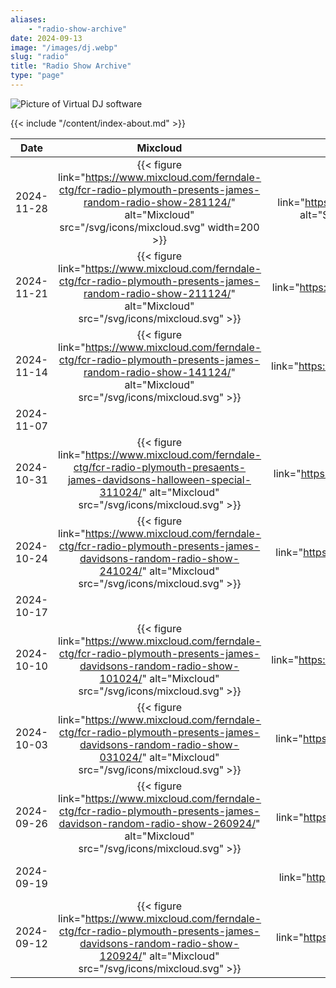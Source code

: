 ```yaml
---
aliases:
    - "radio-show-archive"
date: 2024-09-13
image: "/images/dj.webp"
slug: "radio"
title: "Radio Show Archive"
type: "page"
---
```


![Picture of Virtual DJ software](/images/dj.webp)

{{< include "/content/index-about.md" >}}

<!-- Explicitly include widths, otherwise SVGs "render" as 0x0 on
    tablet/desktop-sized screens -->
<!-- Mixcloud width ~200px, Spotify/YouTube width ~100px -->

| Date | Mixcloud | Spotify | YouTube |
| ---- | :------: | :-----: | :-----: |
| 2024-11-28 | {{< figure link="https://www.mixcloud.com/ferndale-ctg/fcr-radio-plymouth-presents-james-random-radio-show-281124/" alt="Mixcloud" src="/svg/icons/mixcloud.svg" width=200 >}} | {{< figure link="https://open.spotify.com/playlist/2B4rnVE76Agiihk98BfpAG" alt="Spotify" src="/svg/icons/spotify.svg" width=100 >}} |
| 2024-11-21 | {{< figure link="https://www.mixcloud.com/ferndale-ctg/fcr-radio-plymouth-presents-james-random-radio-show-211124/" alt="Mixcloud" src="/svg/icons/mixcloud.svg" >}} | {{< figure link="https://open.spotify.com/playlist/6GddywdBr6vSN8qpZr0PRD" alt="Spotify" src="/svg/icons/spotify.svg" >}} |
| 2024-11-14 | {{< figure link="https://www.mixcloud.com/ferndale-ctg/fcr-radio-plymouth-presents-james-random-radio-show-141124/" alt="Mixcloud" src="/svg/icons/mixcloud.svg" >}} | {{< figure link="https://open.spotify.com/playlist/5SPnwFFZYQxf8GM9YRgZqr" alt="Spotify" src="/svg/icons/spotify.svg" >}} |
| 2024-11-07 |
| 2024-10-31 | {{< figure link="https://www.mixcloud.com/ferndale-ctg/fcr-radio-plymouth-presaents-james-davidsons-halloween-special-311024/" alt="Mixcloud" src="/svg/icons/mixcloud.svg" >}} | {{< figure link="https://open.spotify.com/playlist/1I1ZVNPcVzaTK1c9T9SLY9" alt="Spotify" src="/svg/icons/spotify.svg" >}} |
| 2024-10-24 | {{< figure link="https://www.mixcloud.com/ferndale-ctg/fcr-radio-plymouth-presents-james-davidsons-random-radio-show-241024/" alt="Mixcloud" src="/svg/icons/mixcloud.svg" >}} |{{< figure link="https://open.spotify.com/playlist/71Qphtg40vYl41aJRz4Sbp" alt="Spotify" src="/svg/icons/spotify.svg" >}} |
| 2024-10-17 |
| 2024-10-10 | {{< figure link="https://www.mixcloud.com/ferndale-ctg/fcr-radio-plymouth-presents-james-davidsons-random-radio-show-101024/" alt="Mixcloud" src="/svg/icons/mixcloud.svg" >}} | {{< figure link="https://open.spotify.com/playlist/50gr4W1663e9CWxpDxu7iu" alt="Spotify" src="/svg/icons/spotify.svg" >}} |
| 2024-10-03 | {{< figure link="https://www.mixcloud.com/ferndale-ctg/fcr-radio-plymouth-presents-james-davidsons-random-radio-show-031024/" alt="Mixcloud" src="/svg/icons/mixcloud.svg" >}} | {{< figure link="https://open.spotify.com/playlist/3UvF28q4oZq6Kx8jwrIceU" alt="Spotify" src="/svg/icons/spotify.svg" >}} |
| 2024-09-26 | {{< figure link="https://www.mixcloud.com/ferndale-ctg/fcr-radio-plymouth-presents-james-davidson-random-radio-show-260924/" alt="Mixcloud" src="/svg/icons/mixcloud.svg" >}} | {{< figure link="https://open.spotify.com/playlist/4TwAxbOltwufsa7IN4Rwno" alt="Spotify" src="/svg/icons/spotify.svg" >}} |
| 2024-09-19 | | {{< figure link="https://open.spotify.com/playlist/5tggju6ZPvvKITCE15RpiR" alt="Spotify" src="/svg/icons/spotify.svg" >}} |
| 2024-09-12 | {{< figure link="https://www.mixcloud.com/ferndale-ctg/fcr-radio-plymouth-presents-james-davidsons-random-radio-show-120924/" alt="Mixcloud" src="/svg/icons/mixcloud.svg" >}} | {{< figure link="https://open.spotify.com/playlist/4TwAxbOltwufsa7IN4Rwno" alt="Spotify" src="/svg/icons/spotify.svg" >}} |
